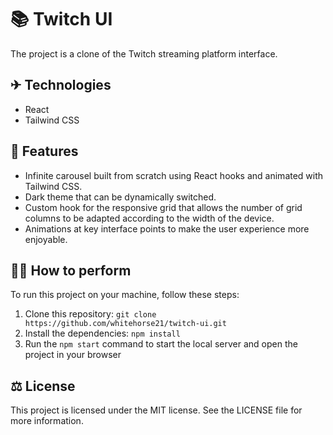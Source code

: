 # 📚 Twitch UI

The project is a clone of the Twitch streaming platform interface.

## ✈ Technologies

- React
- Tailwind CSS

## 🚀 Features

- Infinite carousel built from scratch using React hooks and animated with Tailwind CSS.
- Dark theme that can be dynamically switched.
- Custom hook for the responsive grid that allows the number of grid columns to be adapted according to the width of the device.
- Animations at key interface points to make the user experience more enjoyable.

## 👨‍💻 How to perform

To run this project on your machine, follow these steps:

1. Clone this repository: `git clone https://github.com/whitehorse21/twitch-ui.git`
2. Install the dependencies: `npm install`
3. Run the `npm start` command to start the local server and open the project in your browser

## ⚖ License

This project is licensed under the MIT license. See the LICENSE file for more information.
